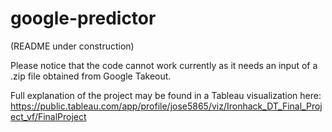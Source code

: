 # google-predictor

(README under construction)

Please notice that the code cannot work currently as it needs an input of a .zip file obtained from Google Takeout.

Full explanation of the project may be found in a Tableau visualization here:
https://public.tableau.com/app/profile/jose5865/viz/Ironhack_DT_Final_Project_vf/FinalProject

